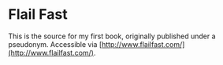 # Flail Fast

This is the source for my first book, originally published under a pseudonym. Accessible via [http://www.flailfast.com/](http://www.flailfast.com/).
